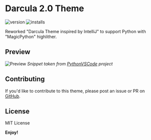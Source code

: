 # Darcula 2.0 Theme

![version](https://vsmarketplacebadge.apphb.com/version-short/danields761.dracula-theme-from-intellij-pythoned.svg)
![installs](https://vsmarketplacebadge.apphb.com/installs/danields761.dracula-theme-from-intellij-pythoned.svg)

Reworked "Darcula Theme inspired by IntelliJ" to support Python with "MagicPython" highlither.

## Preview

![Preview](images/demo.jpg)
_Snippet taken from [PythonVSCode](https://github.com/DonJayamanne/pythonVSCode) project_

## Contributing

If you'd like to contribute to this theme, please post an issue or PR on [GitHub](https://github.com/TheJoeSmo/darcula-theme).

## License

MIT License

**Enjoy!**
